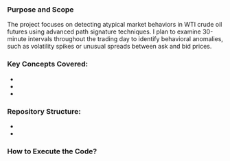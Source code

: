 ### Purpose and Scope
The project focuses on detecting atypical market behaviors in WTI crude oil futures using advanced path signature techniques. I plan to examine 30-minute intervals throughout the trading day to identify behavioral anomalies, such as volatility spikes or unusual spreads between ask and bid prices.

### Key Concepts Covered:
- 
- 
- 

### Repository Structure:
- 
-

### How to Execute the Code?
